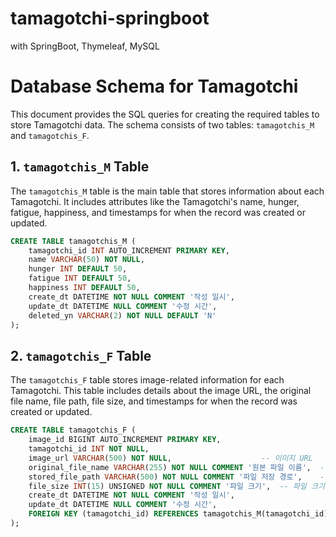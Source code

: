 # tamagotchi-springboot
with SpringBoot, Thymeleaf, MySQL


# Database Schema for Tamagotchi

This document provides the SQL queries for creating the required tables to store Tamagotchi data. The schema consists of two tables: `tamagotchis_M` and `tamagotchis_F`.

## 1. `tamagotchis_M` Table

The `tamagotchis_M` table is the main table that stores information about each Tamagotchi. It includes attributes like the Tamagotchi's name, hunger, fatigue, happiness, and timestamps for when the record was created or updated.

```sql
CREATE TABLE tamagotchis_M (
    tamagotchi_id INT AUTO_INCREMENT PRIMARY KEY,
    name VARCHAR(50) NOT NULL,
    hunger INT DEFAULT 50,
    fatigue INT DEFAULT 50,
    happiness INT DEFAULT 50,
    create_dt DATETIME NOT NULL COMMENT '작성 일시',
    update_dt DATETIME NULL COMMENT '수정 시간',
    deleted_yn VARCHAR(2) NOT NULL DEFAULT 'N'
);
```


## 2. `tamagotchis_F` Table

The `tamagotchis_F` table stores image-related information for each Tamagotchi. This table includes details about the image URL, the original file name, file path, file size, and timestamps for when the record was created or updated.

```sql
CREATE TABLE tamagotchis_F (
    image_id BIGINT AUTO_INCREMENT PRIMARY KEY,     
    tamagotchi_id INT NOT NULL,                         
    image_url VARCHAR(500) NOT NULL,                    -- 이미지 URL
    original_file_name VARCHAR(255) NOT NULL COMMENT '원본 파일 이름',  -- 원본 파일 이름
    stored_file_path VARCHAR(500) NOT NULL COMMENT '파일 저장 경로',    -- 파일 저장 경로
    file_size INT(15) UNSIGNED NOT NULL COMMENT '파일 크기',  -- 파일 크기
    create_dt DATETIME NOT NULL COMMENT '작성 일시',
    update_dt DATETIME NULL COMMENT '수정 시간',
    FOREIGN KEY (tamagotchi_id) REFERENCES tamagotchis_M(tamagotchi_id) ON DELETE CASCADE  -- tamagotchis_M 테이블의 tamagotchi_id를 참조
);
```
